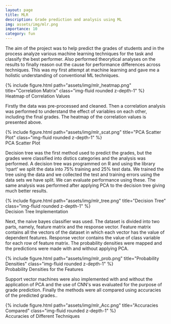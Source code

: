 ```yaml
---
layout: page
title: MLR
description: Grade prediction and analysis using ML
img: assets/img/mlr.png
importance: 10
category: fun
---
```


The aim of the project was to help predict the grades of students and in the process analyze various machine learning techniques for the task and classify the best performer. Also performed theorytical analyses on the results to finally reason out the cause for performance differences across techniques. This was my first attempt at machine learning and gave me a holistic understanding of conventional ML techniques.

<div class="row justify-content-center">
    <div class="col-sm mt-3 mt-md-0 text-center">
        <div class="img">
            {% include figure.html path="assets/img/mlr_heatmap.png" title="Correlation Matrix" class="img-fluid rounded z-depth-1" %}
        </div>
        <div class="caption">
            Heatmap of Correlation Values
        </div>
    </div>
</div>

Firstly the data was pre-processed and cleaned. Then a correlation analysis was performed to understand the effect of variables on each other, including the final grades. The heatmap of the correlation values is presented above.

<div class="row justify-content-center">
    <div class="col-sm mt-3 mt-md-0 text-center">
        <div class="img">
            {% include figure.html path="assets/img/mlr_scat.png" title="PCA Scatter Plot" class="img-fluid rounded z-depth-1" %}
        </div>
        <div class="caption">
            PCA Scatter Plot
        </div>
    </div>
</div>

Decision tree was the first method used to predict the grades, but the grades were classified into distics categories and the analysis was performed. A decision tree was programmed on R and using the library ‘rpart’ we split the data into 75% training and 25% test data. We trained the tree using the data and we collected the test and training errors using the data sets we have split. We can evaluate performance using these. The same analysis was performed after applying PCA to the decision tree giving much better results.

<div class="row justify-content-center">
    <div class="col-sm mt-3 mt-md-0 text-center">
        <div class="img">
            {% include figure.html path="assets/img/mlr_tree.png" title="Decision Tree" class="img-fluid rounded z-depth-1" %}
        </div>
        <div class="caption">
            Decision Tree Implementation
        </div>
    </div>
</div>

Next, the naive bayes classifier was used. The dataset is divided into two parts, namely, feature matrix and the response vector. Feature matrix contains all the vectors of the dataset in which each vector has the value of dependent features. Response vector contains the value of class variable for each row of feature matrix. The probability densities were mapped and the predictions were made with and without applying PCA.

<div class="row justify-content-center">
    <div class="col-sm mt-3 mt-md-0 text-center">
        <div class="img">
            {% include figure.html path="assets/img/mlr_prob.png" title="Probability Densities" class="img-fluid rounded z-depth-1" %}
        </div>
        <div class="caption">
            Probability Densities for the Features
        </div>
    </div>
</div>

Support vector machines were also implemented with and without the application of PCA and the use of CNN's was evaluated for the purpose of grade prediction. Finally the methods were all compared using accuracies of the predicted grades..

<div class="row justify-content-center">
    <div class="col-sm mt-3 mt-md-0 text-center">
        <div class="img">
            {% include figure.html path="assets/img/mlr_Acc.png" title="Accuracies Compared" class="img-fluid rounded z-depth-1" %}
        </div>
        <div class="caption">
            Accuracies of Different Techniques
        </div>
    </div>
</div>

